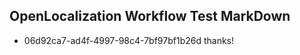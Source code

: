 ## OpenLocalization Workflow Test MarkDown
* 06d92ca7-ad4f-4997-98c4-7bf97bf1b26d thanks!

<!--HONumber=Sep16_HO1-->


